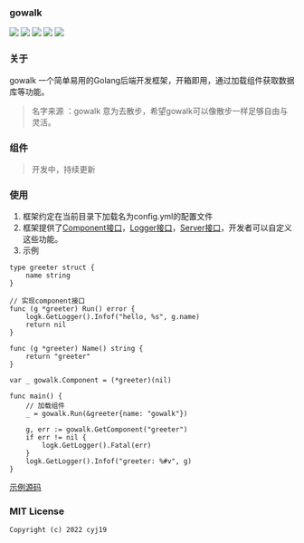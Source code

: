 ### gowalk
![](https://img.shields.io/github/go-mod/go-version/cyj19/gowalk/master) ![](https://img.shields.io/badge/viper-v1.13.0-blue) ![](https://img.shields.io/badge/zap-v1.17.0-blue) ![](https://img.shields.io/badge/lumberjack-v2.0.0-blue) ![](https://img.shields.io/github/license/cyj19/gowalk)


### 关于
gowalk 一个简单易用的Golang后端开发框架，开箱即用，通过加载组件获取数据库等功能。
> 名字来源 ：gowalk 意为去散步，希望gowalk可以像散步一样足够自由与灵活。


### 组件
> 开发中，持续更新


### 使用
1. 框架约定在当前目录下加载名为config.yml的配置文件
2. 框架提供了[Component接口](https://github.com/cyj19/gowalk/blob/main/component.go)，[Logger接口](https://github.com/cyj19/gowalk/blob/main/logk/logger.go)，[Server接口](https://github.com/cyj19/gowalk/blob/main/transport/transport.go)，开发者可以自定义这些功能。
3. 示例  
```
type greeter struct {
    name string
}

// 实现component接口
func (g *greeter) Run() error {
    logk.GetLogger().Infof("hello, %s", g.name)
    return nil
}

func (g *greeter) Name() string {
    return "greeter"
}

var _ gowalk.Component = (*greeter)(nil)

func main() {
    // 加载组件
    _ = gowalk.Run(&greeter{name: "gowalk"})
    
    g, err := gowalk.GetComponent("greeter")
    if err != nil {
        logk.GetLogger().Fatal(err)
    }
    logk.GetLogger().Infof("greeter: %#v", g)
}

```
[示例源码](https://github.com/cyj19/gowalk/tree/main/examples/greeter)

### MIT License

    Copyright (c) 2022 cyj19